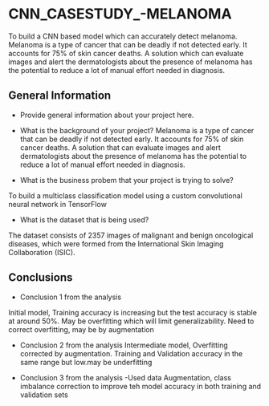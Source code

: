 # CNN_CASESTUDY_-MELANOMA
To build a CNN based model which can accurately detect melanoma. Melanoma is a type of cancer that can be deadly if not detected early. It accounts for 75% of skin cancer deaths. A solution which can evaluate images and alert the dermatologists about the presence of melanoma has the potential to reduce a lot of manual effort needed in diagnosis.
## General Information
- Provide general information about your project here.
- What is the background of your project?
Melanoma is a type of cancer that can be deadly if not detected early. It accounts for 75% of skin cancer deaths. A solution that can evaluate images and alert dermatologists about the presence of melanoma has the potential to reduce a lot of manual effort needed in diagnosis.

- What is the business probem that your project is trying to solve?

To build a multiclass classification model using a custom convolutional neural network in TensorFlow

- What is the dataset that is being used?

The dataset consists of 2357 images of malignant and benign oncological diseases, which were formed from the International Skin Imaging Collaboration (ISIC). 

## Conclusions
- Conclusion 1 from the analysis

Initial model, Training accuracy is increasing but the test accuracy is stable at around 50%.
May be overfitting which will limit generalizability. Need to correct overfitting, may be by augmentation

- Conclusion 2 from the analysis
Intermediate model, 
Overfitting corrected by augmentation.
Training and Validation accuracy in the same range but low.may be underfitting

- Conclusion 3 from the analysis
-Used data Augmentation, class imbalance correction to improve teh model accuracy in both training and validation sets



